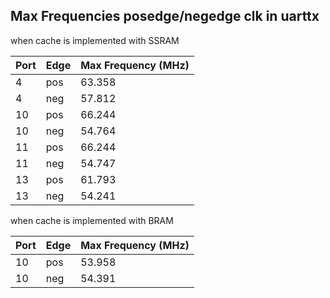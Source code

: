 ## Max Frequencies posedge/negedge clk in uarttx

when cache is implemented with SSRAM

| Port | Edge | Max Frequency (MHz) |
| ---- | ---- | ------------------- |
| 4    | pos  | 63.358              |
| 4    | neg  | 57.812              |
| 10   | pos  | 66.244              |
| 10   | neg  | 54.764              |
| 11   | pos  | 66.244              |
| 11   | neg  | 54.747              |
| 13   | pos  | 61.793              |
| 13   | neg  | 54.241              |

when cache is implemented with BRAM

| Port | Edge | Max Frequency (MHz) |
| ---- | ---- | ------------------- |
| 10   | pos  | 53.958              |
| 10   | neg  | 54.391              |
